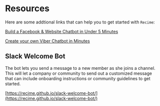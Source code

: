 # Resources

Here are some addtional links that can help you to get started with `Recime`:


[Build a Facebook & Website Chatbot in Under 5 Minutes](https://blog.recime.io/build-a-facebook-website-chatbot-in-under-5-minutes-c5db3b2487b6)

[Create your own Viber Chatbot in Minutes](https://chatbotsmagazine.com/create-your-own-viber-chatbot-in-minutes-with-zero-coding-1a622accedcc)


## Slack Welcome Bot

The bot lets you send a message to a new member as she joins a channel. This will let a company or community to send out a customized message that can include onboarding instructions or community guidelines to get started.

[https://recime.github.io/slack-welcome-bot/](https://recime.github.io/slack-welcome-bot/)

